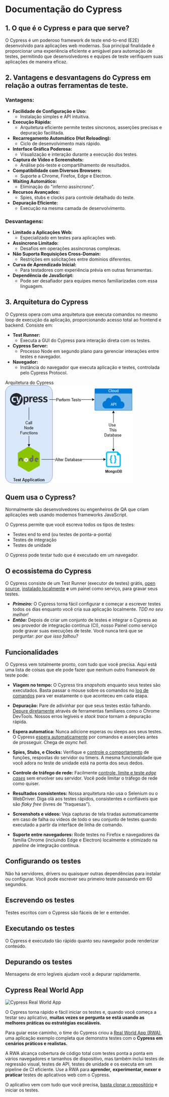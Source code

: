 # Documentação do Cypress

## 1. O que é o Cypress e para que serve?

O Cypress é um poderoso framework de teste end-to-end (E2E) desenvolvido para aplicações web modernas. Sua principal finalidade é proporcionar uma experiência eficiente e amigável para automação de testes, permitindo que desenvolvedores e equipes de teste verifiquem suas aplicações de maneira eficaz.

## 2. Vantagens e desvantagens do Cypress em relação a outras ferramentas de teste.

### Vantagens:

- **Facilidade de Configuração e Uso:**
  - Instalação simples e API intuitiva.
- **Execução Rápida:**
  - Arquitetura eficiente permite testes síncronos, asserções precisas e depuração facilitada.
- **Recarregamento Automático (Hot Reloading):**
  - Ciclo de desenvolvimento mais rápido.
- **Interface Gráfica Poderosa:**
  - Visualização e interação durante a execução dos testes.
- **Captura de Vídeo e Screenshots:**
  - Análise pós-teste e compartilhamento de resultados.
- **Compatibilidade com Diversos Browsers:**
  - Suporte a Chrome, Firefox, Edge e Electron.
- **Waiting Automático:**
  - Eliminação do "inferno assíncrono".
- **Recursos Avançados:**
  - Spies, stubs e clocks para controle detalhado do teste.
- **Depuração Eficiente:**
  - Execução na mesma camada de desenvolvimento.

### Desvantagens:

- **Limitado a Aplicações Web:**
  - Especializado em testes para aplicações web.
- **Assíncrono Limitado:**
  - Desafios em operações assíncronas complexas.
- **Não Suporta Requisições Cross-Domain:**
  - Restrições em solicitações entre domínios diferentes.
- **Curva de Aprendizado Inicial:**
  - Para testadores com experiência prévia em outras ferramentas.
- **Dependência de JavaScript:**
  - Pode ser desafiador para equipes menos familiarizadas com essa linguagem.

## 3. Arquitetura do Cypress

O Cypress opera com uma arquitetura que executa comandos no mesmo loop de execução da aplicação, proporcionando acesso total ao frontend e backend. Consiste em:

- **Test Runner:**
  - Executa a GUI do Cypress para interação direta com os testes.
- **Cypress Server:**
  - Processo Node em segundo plano para gerenciar interações entre testes e navegador.
- **Navegador:**
  - Instância do navegador que executa aplicação e testes, controlada pelo Cypress Protocol.

Arquitetura do Cypress
<img width="80%" src="./imagem/ArquiteturaCypress.png"/>
</br>




## Quem usa o Cypress?

Normalmente são desenvolvedores ou engenheiros de QA que criam
aplicações web usando modernos frameworks JavaScript.

O Cypress permite que você escreva todos os tipos de testes:

- Testes end to end (ou testes de ponta-a-ponta)
- Testes de integração
- Testes de unidade

O Cypress pode testar tudo que é executado em um navegador.

## O ecossistema do Cypress

O Cypress consiste de um Test Runner (executor de testes) grátis, [open source](https://github.com/cypress-io/cypress),
[instalado localmente](../getting-started/installing-cypress.md) **e** um painel como serviço, 
para gravar seus testes.

- ***Primeiro:*** O Cypress torna fácil configurar e começar a escrever testes
todos os dias enquanto você cria sua aplicação localmente. *TDD no seu melhor!*
- ***Então:*** Depois de criar um conjunto de testes e integrar o Cypress ao
seu provedor de integração contínua (CI), nosso Painel como serviço pode gravar
suas execuções de teste. 
Você nunca terá que se perguntar: *por que isso falhou?*


## Funcionalidades

O Cypress vem totalmente pronto, com tudo que você precisa. Aqui está uma lista 
de coisas que ele pode fazer que nenhum outro framework de teste pode:

[//]: <> (TODO - Adicionar link log de comandos)

- **Viagem no tempo:** O Cypress tira *snapshots* enquanto seus testes 
são executados. Basta passar o mouse sobre os comandos no [log de comandos](https://docs.cypress.io/guides/core-concepts/test-runner.html#Command-Log)
para ver exatamente o que aconteceu em cada etapa.

[//]: <> (TODO - Adicionar link depure diretamente)

- **Depuração:** Pare de adivinhar por que seus testes estão falhando. 
[Depure diretamente](https://docs.cypress.io/guides/overview/why-cypress.html#Features) através de
ferramentas familiares como o Chrome DevTools. 
Nossos erros legíveis e *stack trace* tornam a depuração rápida.

[//]: <> (TODO - Adicionar link espera automaticamente)

- **Espera automatica:** Nunca adicione esperas ou sleeps aos seus testes. 
O Cypress [espera automaticamente](https://docs.cypress.io/guides/core-concepts/introduction-to-cypress.html#Cypress-is-Not-Like-jQuery)
por comandos e asserções antes de prosseguir. Chega de *async hell*.

[//]: <> (TODO - Adicionar link controle o comportamento)

- **Spies, Stubs, e Clocks:** Verifique e
[controle o comportamento](https://docs.cypress.io/guides/guides/stubs-spies-and-clocks.html) de funções,
respostas do servidor ou timers. A mesma funcionalidade que você adora no teste
de unidade está na ponta dos seus dedos.

[//]: <> (TODO - Adicionar link edge cases)

- **Controle de tráfego de rede:** Facilmente [controle, limite e teste 
*edge cases*](https://docs.cypress.io/guides/guides/network-requests.html)
sem envolver seu servidor. Você pode limitar o tráfego de rede como quiser.

- **Resultados consistentes:** Nossa arquitetura não usa o Selenium ou 
o WebDriver. Diga olá aos testes rápidos, consistentes e confiáveis que
são *flaky free* (livres de "fraquesas").

- **Screenshots e vídeos:** Veja capturas de tela tiradas automaticamente
em caso de falha ou vídeos de todo o seu conjunto de testes quando executado
a partir da interfáce de linha de comando.

- **Suporte entre navegadores:** Rode testes no Firefox e navegadores da família Chrome
(incluindo Edge e Electron) localmente e otimizado na *pipeline* de integração contínua.

## Configurando os testes

Não há servidores, drivers ou quaisquer outras dependências para instalar ou
configurar. Você pode escrever seu primeiro teste passando em 60 segundos.


## Escrevendo os testes

Testes escritos com o Cypress são fáceis de ler e entender. 


## Executando os testes

O Cypress é executado tão rápido quanto seu navegador pode renderizar conteúdo.


## Depurando os testes

Mensagens de erro legíveis ajudam você a depurar rapidamente. 


## Cypress Real World App

![Cypress Real World App](https://docs.cypress.io/img/guides/real-world-app.df1de4ad.png)

O Cypress torna rápido e fácil iniciar os testes e, quando você começa a testar seu aplicativo,
**muitas vezes se pergunta se está usando as melhores práticas ou estratégias escaláveis.**

Para guiar esse caminho, o time do Cypress criou a 
[Real World App (RWA)](https://github.com/cypress-io/cypress-realworld-app),
uma aplicação exemplo completa que demonstra testes com o **Cypress em cenários práticos e realistas.**

A RWA alcança cobertura de código total com testes ponta a ponta em vários navegadores e
tamanhos de dispositivo, mas também inclui testes de regressão visual, testes de API,
testes de unidade e os executa em um pipeline de CI eficiente. Use a RWA para **aprender,**
**experimentar, mexer e praticar** testes de aplicativos web com o Cypress.

O aplicativo vem com tudo que você precisa, 
[basta clonar o repositório](https://github.com/cypress-io/cypress-realworld-app)
e iniciar os testes. 


